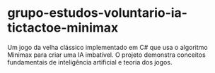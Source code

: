 # grupo-estudos-voluntario-ia-tictactoe-minimax
 Um jogo da velha clássico implementado em C# que usa o algoritmo Minimax para criar uma IA imbatível. O projeto demonstra conceitos fundamentais de inteligência artificial e teoria dos jogos.
